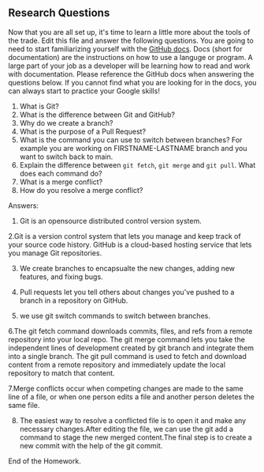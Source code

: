 ## Research Questions 

Now that you are all set up, it's time to learn a little more about the tools of the trade. Edit this file and answer the following questions. You are going to need to start familiarizing yourself with the [GitHub docs](https://docs.github.com/en). Docs (short for documentation) are the instructions on how to use a languge or program. A large part of your job as a developer will be learning how to read and work with documentation. Please reference the GitHub docs when answering the questions below. If you cannot find what you are looking for in the docs, you can always start to practice your Google skills!

1. What is Git?
2. What is the difference between Git and GitHub?
3. Why do we create a branch? 
4. What is the purpose of a Pull Request?
5. What is the command you can use to switch between branches? For example you are working on FIRSTNAME-LASTNAME branch and you want to switch back to main.
6. Explain the difference between `git fetch`, `git merge` and `git pull`. What does each command do?
7. What is a merge conflict?
8. How do you resolve a merge conflict?

Answers:
1. Git is an opensource distributed control version system.

2.Git is a version control system that lets you manage and keep track of your source code history. GitHub is a cloud-based hosting service that lets you manage Git repositories.

3. We create branches to encapsualte the new changes, adding new features, and fixing bugs. 

4. Pull requests let you tell others about changes you've pushed to a branch in a repository on GitHub.

5. we use git switch commands to switch between branches. 

6.The git fetch command downloads commits, files, and refs from a remote repository into your local repo. 
The git merge command lets you take the independent lines of development created by git branch and integrate them into a single branch.
The git pull command is used to fetch and download content from a remote repository and immediately update the local repository to match that content.

7.Merge conflicts occur when competing changes are made to the same line of a file, or when one person edits a file and another person deletes the same file.

8. The easiest way to resolve a conflicted file is to open it and make any necessary changes.After editing the file, we can use the git add a command to stage the new merged content.The final step is to create a new commit with the help of the git commit.

End of the Homework. 

